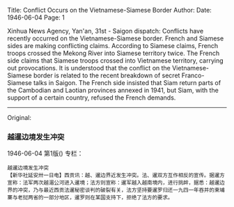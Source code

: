 Title: Conflict Occurs on the Vietnamese-Siamese Border
Author:
Date: 1946-06-04
Page: 1

Xinhua News Agency, Yan'an, 31st - Saigon dispatch: Conflicts have recently occurred on the Vietnamese-Siamese border. French and Siamese sides are making conflicting claims. According to Siamese claims, French troops crossed the Mekong River into Siamese territory twice. The French side claims that Siamese troops crossed into Vietnamese territory, carrying out provocations. It is understood that the conflict on the Vietnamese-Siamese border is related to the recent breakdown of secret Franco-Siamese talks in Saigon. The French side insisted that Siam return parts of the Cambodian and Laotian provinces annexed in 1941, but Siam, with the support of a certain country, refused the French demands.



<hr /> 

Original: 


### 越暹边境发生冲突

1946-06-04
第1版()
专栏：

    越暹边境发生冲突
    【新华社延安卅一日电】西贡讯：越、暹边界近发生冲突。法、暹双方互作相反的宣传。据暹方宣称：法军两次越湄公河进入暹境；法方则宣称：暹军越入越南境内，进行挑衅，据悉：越暹边界的冲突，乃与最近西贡法暹秘密谈判的破裂有关，法方坚持要暹罗归还一九四一年吞并的柬埔寨与老挝两省的一部分地区，暹罗则在某国支持下，拒绝了法方的要求。
